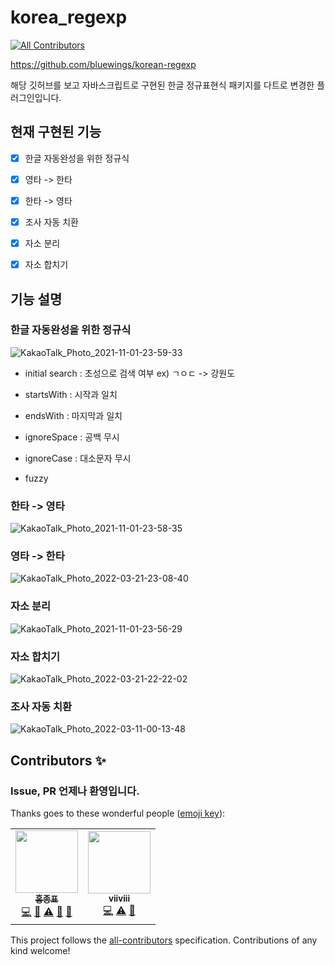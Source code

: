 # korea_regexp
<!-- ALL-CONTRIBUTORS-BADGE:START - Do not remove or modify this section -->
[![All Contributors](https://img.shields.io/badge/all_contributors-2-orange.svg?style=flat-square)](#contributors-)
<!-- ALL-CONTRIBUTORS-BADGE:END -->

https://github.com/bluewings/korean-regexp

해당 깃허브를 보고 자바스크립트로 구현된 한글 정규표현식 패키지를 다트로 변경한 플러그인입니다.

## 현재 구현된 기능
- [x] 한글 자동완성을 위한 정규식
- [x] 영타 -> 한타
- [x] 한타 -> 영타
- [x] 조사 자동 치환
- [x] 자소 분리
- [x] 자소 합치기


## 기능 설명

### 한글 자동완성을 위한 정규식
![KakaoTalk_Photo_2021-11-01-23-59-33](https://user-images.githubusercontent.com/54665433/139692643-126e799b-a38a-482c-ae41-8a1609e85e07.gif)
- initial search : 초성으로 검색 여부
ex) ㄱㅇㄷ -> 강원도

- startsWith : 시작과 일치

- endsWith : 마지막과 일치

- ignoreSpace : 공백 무시

- ignoreCase : 대소문자 무시

- fuzzy

### 한타 -> 영타
![KakaoTalk_Photo_2021-11-01-23-58-35](https://user-images.githubusercontent.com/54665433/139692493-245f66f1-5b30-4152-af0b-2f25d3d85c6f.gif)

### 영타 -> 한타
![KakaoTalk_Photo_2022-03-21-23-08-40](https://user-images.githubusercontent.com/54665433/159278819-dc296220-d218-482d-a6ed-3ffb2f99c30c.gif)

### 자소 분리
![KakaoTalk_Photo_2021-11-01-23-56-29](https://user-images.githubusercontent.com/54665433/139692340-ff124f09-bd2f-4ca4-ac8b-df1f39fb27d4.gif)

### 자소 합치기
![KakaoTalk_Photo_2022-03-21-22-22-02](https://user-images.githubusercontent.com/54665433/159269633-041e3457-3fc3-4920-9945-348286eb3162.gif)

### 조사 자동 치환
![KakaoTalk_Photo_2022-03-11-00-13-48](https://user-images.githubusercontent.com/54665433/157692127-39c438cb-6241-4c0f-962a-e5bf1517663a.gif)


## Contributors ✨
### Issue, PR 언제나 환영입니다.
Thanks goes to these wonderful people ([emoji key](https://allcontributors.org/docs/en/emoji-key)):

<!-- ALL-CONTRIBUTORS-LIST:START - Do not remove or modify this section -->
<!-- prettier-ignore-start -->
<!-- markdownlint-disable -->
<table>
  <tr>
    <td align="center"><a href="https://honor-driven.dev/"><img src="https://avatars.githubusercontent.com/u/54665433?v=4?s=100" width="100px;" alt=""/><br /><sub><b>홍종표</b></sub></a><br /><a href="https://github.com/jpoh281/flutter_korea_regexp/commits?author=jpoh281" title="Code">💻</a> <a href="https://github.com/jpoh281/flutter_korea_regexp/commits?author=jpoh281" title="Documentation">📖</a> <a href="https://github.com/jpoh281/flutter_korea_regexp/commits?author=jpoh281" title="Tests">⚠️</a> <a href="#ideas-jpoh281" title="Ideas, Planning, & Feedback">🤔</a> <a href="#maintenance-jpoh281" title="Maintenance">🚧</a></td>
    <td align="center"><a href="https://velog.io/@viiviii"><img src="https://avatars.githubusercontent.com/u/75404713?v=4?s=100" width="100px;" alt=""/><br /><sub><b>viiviii</b></sub></a><br /><a href="https://github.com/jpoh281/flutter_korea_regexp/commits?author=viiviii" title="Code">💻</a> <a href="https://github.com/jpoh281/flutter_korea_regexp/commits?author=viiviii" title="Tests">⚠️</a> <a href="#ideas-viiviii" title="Ideas, Planning, & Feedback">🤔</a></td>
  </tr>
</table>

<!-- markdownlint-restore -->
<!-- prettier-ignore-end -->

<!-- ALL-CONTRIBUTORS-LIST:END -->
This project follows the [all-contributors](https://github.com/all-contributors/all-contributors) specification. Contributions of any kind welcome!
